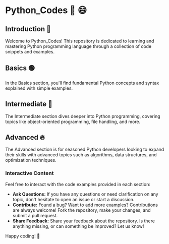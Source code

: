 # Python_Codes :snake: :smile:

## Introduction :wave:

Welcome to Python_Codes! This repository is dedicated to learning and mastering Python programming language through a collection of code snippets and examples.

## Basics :green_circle:

In the Basics section, you'll find fundamental Python concepts and syntax explained with simple examples.

## Intermediate :large_orange_diamond:

The Intermediate section dives deeper into Python programming, covering topics like object-oriented programming, file handling, and more.

## Advanced :fire:

The Advanced section is for seasoned Python developers looking to expand their skills with advanced topics such as algorithms, data structures, and optimization techniques.

### Interactive Content

Feel free to interact with the code examples provided in each section:

- **Ask Questions:** If you have any questions or need clarification on any topic, don't hesitate to open an issue or start a discussion.
- **Contribute:** Found a bug? Want to add more examples? Contributions are always welcome! Fork the repository, make your changes, and submit a pull request.
- **Share Feedback:** Share your feedback about the repository. Is there anything missing, or can something be improved? Let us know!

Happy coding! :rocket:
